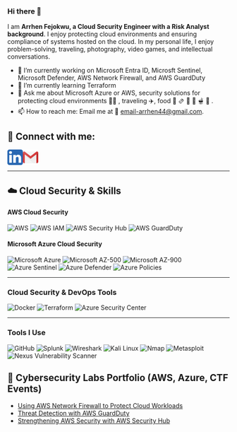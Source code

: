 ### Hi there 👋


I am **Arrhen Fejokwu, a Cloud Security Engineer with a Risk Analyst background**. I enjoy protecting cloud environments and ensuring compliance of systems hosted on the cloud. In my personal life, I enjoy problem-solving, traveling, photography, video games, and intellectual conversations.

- 🔐 I’m currently working on Microsoft Entra ID, Microsft Sentinel, Microsoft Defender, AWS Network Firewall, and AWS GuardDuty 
- 🌱 I’m currently learning Terraform
- 💬 Ask me about Microsoft Azure or AWS, security solutions for protecting cloud environments 👩‍💻 , traveling ✈️, food 🌯 🫔 🥗 🥘 🫕 🥫 .
- 📫 How to reach me: Email me at 📱 email-arrhen44@gmail.com.

## 🤝 Connect with me:

<a href="https://www.linkedin.com/in/arrhen-fejokwu-ab45a6143/"><img align="left" src="https://raw.githubusercontent.com/deepajarout/deepajarout/main/5296501_linkedin_network_linkedin logo_icon.png" alt="deepa Jarout | LinkedIn" width="35px"/></a>

<a href="mailto:arrhen44@gmail.com"><img align="left" src="https://raw.githubusercontent.com/deepajarout/deepajarout/main/2993691_brand_brands_gmail_logo_logos_icon.png" alt="deepa jarout | Gmail" width="35px"/></a>

</br>
</br>


---

## ☁️ **Cloud Security & Skills**  
#### **AWS Cloud Security**  
![AWS](https://img.shields.io/badge/AWS-Cloud%20Security-orange?logo=amazonaws) ![AWS IAM](https://img.shields.io/badge/AWS%20IAM-Identity%20%26%20Access%20Management-yellow?logo=amazonaws) ![AWS Security Hub](https://img.shields.io/badge/AWS%20Security%20Hub-Cloud%20Security-orange?logo=amazonaws) ![AWS GuardDuty](https://img.shields.io/badge/AWS%20GuardDuty-Threat%20Detection-red?logo=amazonaws)  

#### **Microsoft Azure Cloud Security**  
![Microsoft Azure](https://img.shields.io/badge/Microsoft%20Azure-Cloud%20Security-blue?logo=microsoftazure)  ![Microsoft AZ-500](https://img.shields.io/badge/Microsoft%20AZ--500-Security%20Engineer%20Expert-blue?logo=microsoftazure)  ![Microsoft AZ-900](https://img.shields.io/badge/Microsoft%20AZ--900-Fundamentals-blue?logo=microsoftazure)  ![Azure Sentinel](https://img.shields.io/badge/Azure%20Sentinel-Security%20Analytics-blue?logo=microsoftazure)  ![Azure Defender](https://img.shields.io/badge/Azure%20Defender-Cloud%20Protection-blue?logo=microsoftazure)  ![Azure Policies](https://img.shields.io/badge/Azure%20Policies-Governance%20%26%20Compliance-blue?logo=microsoftazure)  

---

### **Cloud Security & DevOps Tools**  
![Docker](https://img.shields.io/badge/Docker-Containerization-blue?logo=docker)  ![Terraform](https://img.shields.io/badge/Terraform-Infrastructure%20as%20Code-purple?logo=terraform)  ![Azure Security Center](https://img.shields.io/badge/Azure%20Security%20Center-Cloud%20Protection-blue?logo=microsoftazure)  

---

### **Tools I Use**  
![GitHub](https://img.shields.io/badge/GitHub-Version%20Control-black?logo=github)  ![Splunk](https://img.shields.io/badge/Splunk-SIEM-green?logo=splunk)  ![Wireshark](https://img.shields.io/badge/Wireshark-Network%20Analysis-blue?logo=wireshark)  ![Kali Linux](https://img.shields.io/badge/Kali%20Linux-Penetration%20Testing-blue?logo=kalilinux)  ![Nmap](https://img.shields.io/badge/Nmap-Network%20Scanning-green?logo=nmap)  ![Metasploit](https://img.shields.io/badge/Metasploit-Penetration%20Testing-red?logo=metasploit)  ![Nexus Vulnerability Scanner](https://img.shields.io/badge/Nexus%20Vulnerability%20Scanner-Security-orange?logo=sonatype)  


## 📝 Cybersecurity Labs Portfolio (AWS, Azure, CTF Events)

- [Using AWS Network Firewall to Protect Cloud Workloads](https://arrhenfejokwucybersecurityportfolio.us/?p=70)
- [Threat Detection with AWS GuardDuty](https://arrhenfejokwucybersecurityportfolio.us/?p=66)
- [Strengthening AWS Security with AWS Security Hub](https://arrhenfejokwucybersecurityportfolio.us/?p=60)


